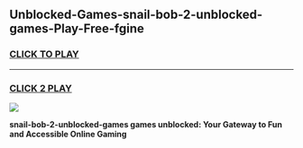 
## Unblocked-Games-snail-bob-2-unblocked-games-Play-Free-fgine
<h3>
<a href="https://premium76.site?title=snail-bob-2-unblocked-games&ref=23A">CLICK TO PLAY</a></h3>
<hr>

<h3>
<a href="https://premium76.site?title=snail-bob-2-unblocked-games&ref=23A">CLICK 2 PLAY</a>
  
</h3>

<a href="https://premium76.site?title=snail-bob-2-unblocked-games&ref=23A"><img src="https://clearcache.store/games.png"></a>


**snail-bob-2-unblocked-games games unblocked: Your Gateway to Fun and Accessible Online Gaming**
